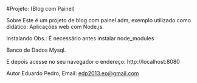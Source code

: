 #Projeto: (Blog com Painel)

Sobre Este é um projeto de blog com painel adm, exemplo utilizado como didático: Aplicações web com Node.js.

Instalando Obs.: É necessário antes instalar node_modules

Banco de Dados Mysql.

E depois acesse no seu navegador o endereço: http://localhost:8080

Autor Eduardo Pedro, Email: edp2013.ep@gmail.com
